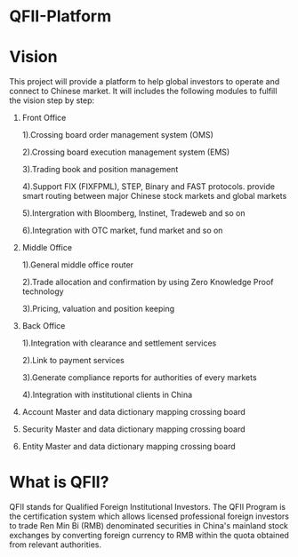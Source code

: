 # QFII-Platform

# Vision
This project will provide a platform to help global investors to operate and connect to Chinese market. It will includes the following modules to fulfill the vision step by step:
1. Front Office

   1).Crossing board order management system (OMS)

   2).Crossing board execution management system (EMS)

   3).Trading book and position management

   4).Support FIX (FIXFPML), STEP, Binary and FAST protocols. provide smart routing between major Chinese stock markets and global markets

   5).Intergration with Bloomberg, Instinet, Tradeweb and so on

   6).Integration with OTC market, fund market and so on

2. Middle Office

   1).General middle office router
   
   2).Trade allocation and confirmation by using Zero Knowledge Proof technology
   
   3).Pricing, valuation and position keeping
   
2. Back Office

   1).Integration with clearance and settlement services
   
   2).Link to payment services
   
   3).Generate compliance reports for authorities of every markets
   
   4).Integration with institutional clients in China
   
3. Account Master and data dictionary mapping crossing board
4. Security Master and data dictionary mapping crossing board
5. Entity Master and data dictionary mapping crossing board

# What is QFII?
QFII stands for Qualified Foreign Institutional Investors. The QFII Program is the certification system which allows licensed professional foreign investors to trade Ren Min Bi (RMB) denominated securities in China's mainland stock exchanges by converting foreign currency to RMB within the quota obtained from relevant authorities.
